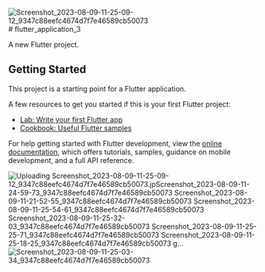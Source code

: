 ![Screenshot_2023-08-09-11-25-09-12_9347c88eefc4674d7f7e46589cb50073](https://github.com/Vinas-K-Lathiya/advance_mirror_wall/assets/118763065/9f9cfbc6-bc51-470b-b938-22ade86fef47)# flutter_application_3

A new Flutter project.

## Getting Started

This project is a starting point for a Flutter application.

A few resources to get you started if this is your first Flutter project:

- [Lab: Write your first Flutter app](https://docs.flutter.dev/get-started/codelab)
- [Cookbook: Useful Flutter samples](https://docs.flutter.dev/cookbook)

For help getting started with Flutter development, view the
[online documentation](https://docs.flutter.dev/), which offers tutorials,
samples, guidance on mobile development, and a full API reference.



![Uploading Screenshot_2023-08-09-11-25-09-12_9347c88eefc4674d7f7e46589cb50073.jp![Screenshot_2023-08-09-11-24-59-73_9347c88eefc4674d7f7e46589cb50073](https://github.com/Vinas-K-Lathiya/advance_mirror_wall/assets/118763065/ac73aeb1-60fd-46ce-90f2-7be7616908ef)
![Screenshot_2023-08-09-11-21-52-55_9347c88eefc4674d7f7e46589cb50073](https://github.com/Vinas-K-Lathiya/advance_mirror_wall/assets/118763065/e000d1e1-9a22-43dd-8d00-a1a17716f241)
![Screenshot_2023-08-09-11-25-54-61_9347c88eefc4674d7f7e46589cb50073](https://github.com/Vinas-K-Lathiya/advance_mirror_wall/assets/118763065/1a75e305-1ab2-41dc-92e1-c85082fab5a5)
![Screenshot_2023-08-09-11-25-32-03_9347c88eefc4674d7f7e46589cb50073](https://github.com/Vinas-K-Lathiya/advance_mirror_wall/assets/118763065/41c240a9-48fb-4b89-a084-432a89227dec)
![Screenshot_2023-08-09-11-25-25-71_9347c88eefc4674d7f7e46589cb50073](https://github.com/Vinas-K-Lathiya/advance_mirror_wall/assets/118763065/97afc08a-23cd-4764-a5d9-05a6f56af5d5)
![Screenshot_2023-08-09-11-25-18-25_9347c88eefc4674d7f7e46589cb50073](https://github.com/Vinas-K-Lathiya/advance_mirror_wall/assets/118763065/f997b453-08c9-4805-bd03-6afa8f31ea2d)
g…]()
![Screenshot_2023-08-09-11-25-03-34_9347c88eefc4674d7f7e46589cb50073](https://github.com/Vinas-K-Lathiya/advance_mirror_wall/assets/118763065/71fd56d8-e9c5-4ccb-adf5-fd988150dea0)
